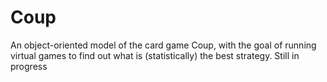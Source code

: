 # Coup
An object-oriented model of the card game Coup, with the goal of running virtual games to find out what is (statistically) the best strategy. Still in progress
